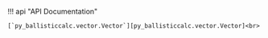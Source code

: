 !!! api "API Documentation"

    [`py_ballisticcalc.vector.Vector`][py_ballisticcalc.vector.Vector]<br>